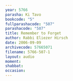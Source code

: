 ```yaml
---
year: 5766
parasha: Ki Tavo
bookcode: "5"
fullparashacode: "507"
parashacode: "507"
title: Remember to Forget
author: Rabbi Eliezer Hirsch
date: 2006-09-09
archivecode: 57665071
filename: 5766-507-1
layout: audio
moment: 
shabbat: 
occasion: 
---
```

